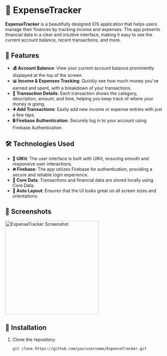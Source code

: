 # 💸 ExpenseTracker

**ExpenseTracker** is a beautifully designed iOS application that helps users manage their finances by tracking income and expenses. The app presents financial data in a clear and intuitive interface, making it easy to see the current account balance, recent transactions, and more.

## 🌟 Features

- **💰 Account Balance**: View your current account balance prominently displayed at the top of the screen.
- **📊 Income & Expenses Tracking**: Quickly see how much money you've earned and spent, with a breakdown of your transactions.
- **📝 Transaction Details**: Each transaction shows the category, description, amount, and time, helping you keep track of where your money is going.
- **➕ Add Transactions**: Easily add new income or expense entries with just a few taps.
- **🔒 Firebase Authentication**: Securely log in to your account using Firebase Authentication.

## 🛠 Technologies Used

- **📱 UIKit**: The user interface is built with UIKit, ensuring smooth and responsive user interactions.
- **🔥 Firebase**: The app utilizes Firebase for authentication, providing a secure and reliable login experience.
- **💾 Core Data**: Transactions and financial data are stored locally using Core Data.
- **📏 Auto Layout**: Ensures that the UI looks great on all screen sizes and orientations.

## 📸 Screenshots

<p align="left">
  <img src="https://github.com/user-attachments/assets/0b20ec9e-2294-46bd-82bd-7f4166621464" alt="ExpenseTracker Screenshot" width="300" />
</p>

## 🚀 Installation

1. Clone the repository:
   ```bash
   git clone https://github.com/yourusername/ExpenseTracker.git
